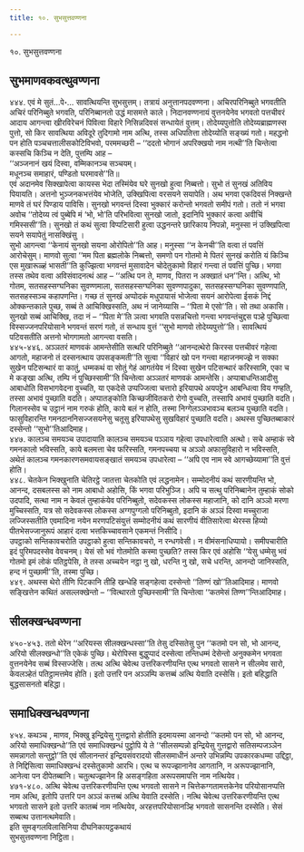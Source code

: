 ```yaml
---
title: १०. सुभसुत्तवण्णना

---
```

१०. सुभसुत्तवण्णना  


## सुभमाणवकवत्थुवण्णना

४४४. एवं मे सुतं…पे॰… सावत्थियन्ति सुभसुत्तम्। तत्रायं अनुत्तानपदवण्णना। अचिरपरिनिब्बुते भगवतीति अचिरं परिनिब्बुते भगवति, परिनिब्बानतो उद्धं मासमत्ते काले। निदानवण्णनायं वुत्तनयेनेव भगवतो पत्तचीवरं आदाय आगन्त्वा खीरविरेचनं पिवित्वा विहारे निसिन्नदिवसं सन्धायेतं वुत्तम्। तोदेय्यपुत्तोति तोदेय्यब्राह्मणस्स पुत्तो, सो किर सावत्थिया अविदूरे तुदिगामो नाम अत्थि, तस्स अधिपतित्ता तोदेय्योति सङ्ख्यं गतो। महद्धनो पन होति पञ्चचत्तालीसकोटिविभवो, परममच्छरी – ‘‘ददतो भोगानं अपरिक्खयो नाम नत्थी’’ति चिन्तेत्वा कस्सचि किञ्चि न देति, पुत्तम्पि आह –  
‘‘अञ्जनानं खयं दिस्वा, वम्मिकानञ्च सञ्चयम्।  
मधूनञ्च समाहारं, पण्डितो घरमावसे’’ति॥  
एवं अदानमेव सिक्खापेत्वा कायस्स भेदा तस्मिंयेव घरे सुनखो हुत्वा निब्बत्तो। सुभो तं सुनखं अतिविय पियायति। अत्तनो भुञ्जनकभत्तंयेव भोजेति, उक्खिपित्वा वरसयने सयापेति। अथ भगवा एकदिवसं निक्खन्ते माणवे तं घरं पिण्डाय पाविसि। सुनखो भगवन्तं दिस्वा भुक्कारं करोन्तो भगवतो समीपं गतो। ततो नं भगवा अवोच ‘‘तोदेय्य त्वं पुब्बेपि मं ‘भो, भो’ति परिभवित्वा सुनखो जातो, इदानिपि भुक्कारं कत्वा अवीचिं गमिस्ससी’’ति। सुनखो तं कथं सुत्वा विप्पटिसारी हुत्वा उद्धनन्तरे छारिकाय निपन्नो, मनुस्सा नं उक्खिपित्वा सयने सयापेतुं नासक्खिंसु ।  
सुभो आगन्त्वा ‘‘केनायं सुनखो सयना ओरोपितो’’ति आह। मनुस्सा ‘‘न केनची’’ति वत्वा तं पवत्तिं आरोचेसुम्। माणवो सुत्वा ‘‘मम पिता ब्रह्मलोके निब्बत्तो, समणो पन गोतमो मे पितरं सुनखं करोति यं किञ्चि एस मुखारूळ्हं भासती’’ति कुज्झित्वा भगवन्तं मुसावादेन चोदेतुकामो विहारं गन्त्वा तं पवत्तिं पुच्छि। भगवा तस्स तथेव वत्वा अविसंवादनत्थं आह – ‘‘अत्थि पन ते, माणव, पितरा न अक्खातं धन’’न्ति। अत्थि, भो गोतम, सतसहस्सग्घनिका सुवण्णमाला, सतसहस्सग्घनिका सुवण्णपादुका, सतसहस्सग्घनिका सुवण्णपाति, सतसहस्सञ्च कहापणन्ति। गच्छ तं सुनखं अप्पोदकं मधुपायासं भोजेत्वा सयनं आरोपेत्वा ईसकं निद्दं ओक्कन्तकाले पुच्छ, सब्बं ते आचिक्खिस्सति, अथ नं जानेय्यासि – ‘‘पिता मे एसो’’ति। सो तथा अकासि। सुनखो सब्बं आचिक्खि, तदा नं – ‘‘पिता मे’’ति ञत्वा भगवति पसन्नचित्तो गन्त्वा भगवन्तंचुद्दस पञ्हे पुच्छित्वा विस्सज्जनपरियोसाने भगवन्तं सरणं गतो, तं सन्धाय वुत्तं ‘‘सुभो माणवो तोदेय्यपुत्तो’’ति। सावत्थियं पटिवसतीति अत्तनो भोगगामतो आगन्त्वा वसति।  
४४५-४४६. अञ्ञतरं माणवकं आमन्तेसीति सत्थरि परिनिब्बुते ‘‘आनन्दत्थेरो किरस्स पत्तचीवरं गहेत्वा आगतो, महाजनो तं दस्सनत्थाय उपसङ्कमती’’ति सुत्वा ‘‘विहारं खो पन गन्त्वा महाजनमज्झे न सक्का सुखेन पटिसन्थारं वा कातुं, धम्मकथं वा सोतुं गेहं आगतंयेव नं दिस्वा सुखेन पटिसन्थारं करिस्सामि, एका च मे कङ्खा अत्थि, तम्पि नं पुच्छिस्सामी’’ति चिन्तेत्वा अञ्ञतरं माणवकं आमन्तेसि। अप्पाबाधन्तिआदीसु आबाधोति विसभागवेदना वुच्चति, या एकदेसे उप्पज्जित्वा चत्तारो इरियापथे अयपट्टेन आबन्धित्वा विय गण्हति, तस्सा अभावं पुच्छाति वदति। अप्पातङ्कोति किच्छजीवितकरो रोगो वुच्चति, तस्सापि अभावं पुच्छाति वदति। गिलानस्सेव च उट्ठानं नाम गरुकं होति, काये बलं न होति, तस्मा निग्गेलञ्ञभावञ्च बलञ्च पुच्छाति वदति। फासुविहारन्ति गमनठाननिसज्जसयनेसु चतूसु इरियापथेसु सुखविहारं पुच्छाति वदति। अथस्स पुच्छितब्बाकारं दस्सेन्तो ‘‘सुभो’’तिआदिमाह।  
४४७. कालञ्च समयञ्च उपादायाति कालञ्च समयञ्च पञ्ञाय गहेत्वा उपधारेत्वाति अत्थो। सचे अम्हाकं स्वे गमनकालो भविस्सति, काये बलमत्ता चेव फरिस्सति, गमनपच्चया च अञ्ञो अफासुविहारो न भविस्सति, अथेतं कालञ्च गमनकारणसमवायसङ्खातं समयञ्च उपधारेत्वा – ‘‘अपि एव नाम स्वे आगच्छेय्यामा’’ति वुत्तं होति।  
४४८. चेतकेन भिक्खुनाति चेतिरट्ठे जातत्ता चेतकोति एवं लद्धनामेन। सम्मोदनीयं कथं सारणीयन्ति भो, आनन्द, दसबलस्स को नाम आबाधो अहोसि, किं भगवा परिभुञ्जि। अपि च सत्थु परिनिब्बानेन तुम्हाकं सोको उदपादि, सत्था नाम न केवलं तुम्हाकंयेव परिनिब्बुतो, सदेवकस्स लोकस्स महाजानि, को दानि अञ्ञो मरणा मुच्चिस्सति, यत्र सो सदेवकस्स लोकस्स अग्गपुग्गलो परिनिब्बुतो, इदानि कं अञ्ञं दिस्वा मच्चुराजा लज्जिस्सतीति एवमादिना नयेन मरणपटिसंयुत्तं सम्मोदनीयं कथं सारणीयं वीतिसारेत्वा थेरस्स हिय्यो पीतभेसज्जानुरूपं आहारं दत्वा भत्तकिच्चावसाने एकमन्तं निसीदि।  
उपट्ठाको सन्तिकावचरोति उपट्ठाको हुत्वा सन्तिकावचरो, न रन्धगवेसी। न वीमंसनाधिप्पायो। समीपचारीति इदं पुरिमपदस्सेव वेवचनम्। येसं सो भवं गोतमोति कस्मा पुच्छति? तस्स किर एवं अहोसि ‘‘येसु धम्मेसु भवं गोतमो इमं लोकं पतिट्ठपेसि, ते तस्स अच्चयेन नट्ठा नु खो, धरन्ति नु खो, सचे धरन्ति, आनन्दो जानिस्सति, हन्द नं पुच्छामी’’ति, तस्मा पुच्छि।  
४४९. अथस्स थेरो तीणि पिटकानि तीहि खन्धेहि सङ्गहेत्वा दस्सेन्तो ‘‘तिण्णं खो’’तिआदिमाह। माणवो सङ्खित्तेन कथितं असल्लक्खेन्तो – ‘‘वित्थारतो पुच्छिस्सामी’’ति चिन्तेत्वा ‘‘कतमेसं तिण्ण’’न्तिआदिमाह।  


## सीलक्खन्धवण्णना

४५०-४५३. ततो थेरेन ‘‘अरियस्स सीलक्खन्धस्सा’’ति तेसु दस्सितेसु पुन ‘‘कतमो पन सो, भो आनन्द, अरियो सीलक्खन्धो’’ति एकेकं पुच्छि। थेरोपिस्स बुद्धुप्पादं दस्सेत्वा तन्तिधम्मं देसेन्तो अनुक्कमेन भगवता वुत्तनयेनेव सब्बं विस्सज्जेसि। तत्थ अत्थि चेवेत्थ उत्तरिकरणीयन्ति एत्थ भगवतो सासने न सीलमेव सारो, केवलञ्हेतं पतिट्ठामत्तमेव होति। इतो उत्तरि पन अञ्ञम्पि कत्तब्बं अत्थि येवाति दस्सेसि। इतो बहिद्धाति बुद्धसासनतो बहिद्धा।  


## समाधिक्खन्धवण्णना

४५४. कथञ्च , माणव, भिक्खु इन्द्रियेसु गुत्तद्वारो होतीति इदमायस्मा आनन्दो ‘‘कतमो पन सो, भो आनन्द, अरियो समाधिक्खन्धो’’ति एवं समाधिक्खन्धं पुट्ठोपि ये ते ‘‘सीलसम्पन्नो इन्द्रियेसु गुत्तद्वारो सतिसम्पजञ्ञेन समन्नागतो सन्तुट्ठो’’ति एवं सीलानन्तरं इन्द्रियसंवरादयो सीलसमाधीनं अन्तरे उभिन्नम्पि उपकारकधम्मा उद्दिट्ठा, ते निद्दिसित्वा समाधिक्खन्धं दस्सेतुकामो आरभि। एत्थ च रूपज्झानानेव आगतानि, न अरूपज्झानानि, आनेत्वा पन दीपेतब्बानि। चतुत्थज्झानेन हि असङ्गहिता अरूपसमापत्ति नाम नत्थियेव।  
४७१-४८०. अत्थि चेवेत्थ उत्तरिकरणीयन्ति एत्थ भगवतो सासने न चित्तेकग्गतामत्तकेनेव परियोसानप्पत्ति नाम अत्थि, इतोपि उत्तरि पन अञ्ञं कत्तब्बं अत्थि येवाति दस्सेति। नत्थि चेवेत्थ उत्तरिकरणीयन्ति एत्थ भगवतो सासने इतो उत्तरि कातब्बं नाम नत्थियेव, अरहत्तपरियोसानञ्हि भगवतो सासनन्ति दस्सेति। सेसं सब्बत्थ उत्तानत्थमेवाति।  
इति सुमङ्गलविलासिनिया दीघनिकायट्ठकथायं  
सुभसुत्तवण्णना निट्ठिता।  